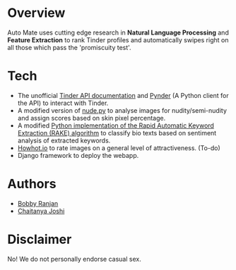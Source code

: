# Overview
Auto Mate uses cutting edge research in **Natural Language Processing** and **Feature Extraction** to rank Tinder profiles and automatically swipes right on all those which pass the 'promiscuity test'.

# Tech
* The unofficial <a href="https://gist.github.com/rtt/10403467">Tinder API documentation</a> and <a href="https://github.com/charliewolf/pynder">Pynder</a> (A Python client for the API) to interact with Tinder.
* A modified version of <a href="https://github.com/ParthGandhi/nude.py">nude.py</a> to analyse images for nudity/semi-nudity and assign scores based on skin pixel percentage.
* A modified <a href="https://github.com/aneesha/RAKE">Python implementation of the Rapid Automatic Keyword Extraction (RAKE) algorithm</a> to classify bio texts based on sentiment analysis of extracted keywords.
* <a href="https://howhot.io/">Howhot.io</a> to rate images on a general level of attractiveness. (To-do)
* Django framework to deploy the webapp.

# Authors
* <a href="https://github.com/bbbranjan">Bobby Ranjan</a>
* <a href="https://github.com/ckjoshi9">Chaitanya Joshi</a>

# Disclaimer
No! We do not personally endorse casual sex.
